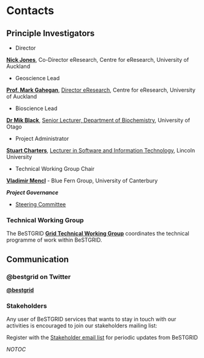 # Contacts

## Principle Investigators

- Director

**[Nick Jones](nickdjonesbestgridorg.md)**, Co-Director eResearch, Centre for eResearch, University of Auckland
- Geoscience Lead

[**Prof. Mark Gahegan**](mailto:m.gahegan@auckland.ac.nz), [Director eResearch](http://www.sges.auckland.ac.nz/the_school/our_people/gahegan_mark/index.shtm), Centre for eResearch, University of Auckland
- Bioscience Lead

[**Dr Mik Black**](mailto:mik.black@otago.ac.nz), [Senior Lecturer, Department of Biochemistry](http://biochem.otago.ac.nz/staff/black/mblack.html), University of Otago
- Project Administrator

[**Stuart Charters**](mailto:stuart.charters@lincoln.ac.nz), [Lecturer in Software and Information Technology](http://www.lincoln.ac.nz/staff-profile?staffId=Stuart.Charters), Lincoln University 
- Technical Working Group Chair

[**Vladimir Mencl**](vladimirbestgridorg.md) - Blue Fern Group, University of Canterbury

***Project Governance***
- [Steering Committee](steering-committee.md)

### Technical Working Group

The BeSTGRID **[Grid Technical Working Group](grid-technical-working-group.md)** coordinates the technical programme of work within BeSTGRID.

## Communication

### @bestgrid on Twitter

**[@bestgrid](http://twitter.com/bestgrid)**

### Stakeholders

Any user of BeSTGRID services that wants to stay in touch with our activities is encouraged to join our stakeholders mailing list:

Register with the [Stakeholder email list](https://list.auckland.ac.nz/mailman/listinfo/bestgrid-stakeholders) for periodic updates from BeSTGRID

_*NOTOC*_
